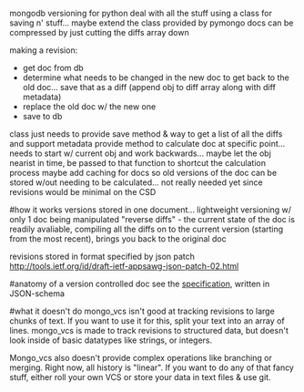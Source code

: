 mongodb versioning for python
deal with all the stuff using a class for saving n' stuff... maybe extend the class provided by pymongo
docs can be compressed by just cutting the diffs array down

making a revision:
 - get doc from db
 - determine what needs to be changed in the new doc to get back to the old doc... save that as a diff (append obj to diff array along with diff metadata)
 - replace the old doc w/ the new one
 - save to db

class just needs to provide save method & way to get a list of all the diffs
and support metadata
provide method to calculate doc at specific point... needs to start w/ current obj and work backwards... maybe let the obj nearist in time, be passed to that function to shortcut the calculation process
maybe add caching for docs so old versions of the doc can be stored w/out needing to be calculated... not really needed yet since revisions would be minimal on the CSD

#how it works
versions stored in one document... lightweight versioning w/ only 1 doc being manipulated
"reverse diffs" - the current state of the doc is readily avaliable, compiling all the diffs on to the current version (starting from the most recent), brings you back to the original doc

revisions stored in format specified by json patch http://tools.ietf.org/id/draft-ietf-appsawg-json-patch-02.html

#anatomy of a version controlled doc
see the [specification](./docs/document.schema.json), written in JSON-schema

#what it doesn't do
mongo_vcs isn't good at tracking revisions to large chunks of text. If you want to use it for this, split your text into an array of lines. mongo_vcs is made to track revisions to structured data, but doesn't look inside of basic datatypes like strings, or integers.

Mongo_vcs also doesn't provide complex operations like branching or merging. Right now, all history is "linear". If you want to do any of that fancy stuff, either roll your own VCS or store your data in text files & use git.